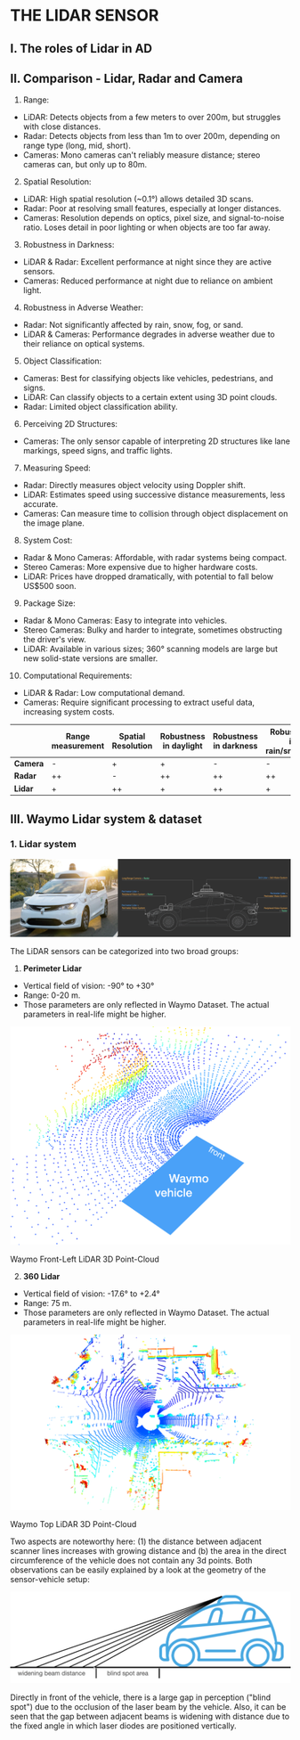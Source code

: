 # THE LIDAR SENSOR

## I. The roles of Lidar in AD

## II. Comparison - Lidar, Radar and Camera

1. Range:
- LiDAR: Detects objects from a few meters to over 200m, but struggles with close distances.
- Radar: Detects objects from less than 1m to over 200m, depending on range type (long, mid, short).
- Cameras: Mono cameras can't reliably measure distance; stereo cameras can, but only up to 80m.

2. Spatial Resolution:
- LiDAR: High spatial resolution (~0.1°) allows detailed 3D scans.
- Radar: Poor at resolving small features, especially at longer distances.
- Cameras: Resolution depends on optics, pixel size, and signal-to-noise ratio. Loses detail in poor lighting or when objects are too far away.

3. Robustness in Darkness:
- LiDAR & Radar: Excellent performance at night since they are active sensors.
- Cameras: Reduced performance at night due to reliance on ambient light.

4. Robustness in Adverse Weather:
- Radar: Not significantly affected by rain, snow, fog, or sand.
- LiDAR & Cameras: Performance degrades in adverse weather due to their reliance on optical systems.

5. Object Classification:
- Cameras: Best for classifying objects like vehicles, pedestrians, and signs.
- LiDAR: Can classify objects to a certain extent using 3D point clouds.
- Radar: Limited object classification ability.

6. Perceiving 2D Structures:
- Cameras: The only sensor capable of interpreting 2D structures like lane markings, speed signs, and traffic lights.

7. Measuring Speed:
- Radar: Directly measures object velocity using Doppler shift.
- LiDAR: Estimates speed using successive distance measurements, less accurate.
- Cameras: Can measure time to collision through object displacement on the image plane.

8. System Cost:
- Radar & Mono Cameras: Affordable, with radar systems being compact.
- Stereo Cameras: More expensive due to higher hardware costs.
- LiDAR: Prices have dropped dramatically, with potential to fall below US$500 soon.

9. Package Size:
- Radar & Mono Cameras: Easy to integrate into vehicles.
- Stereo Cameras: Bulky and harder to integrate, sometimes obstructing the driver's view.
- LiDAR: Available in various sizes; 360° scanning models are large but new solid-state versions are smaller.

10. Computational Requirements:
- LiDAR & Radar: Low computational demand.
- Cameras: Require significant processing to extract useful data, increasing system costs.

| | Range measurement | Spatial Resolution | Robustness in daylight | Robustness in darkness | Robustness in rain/snow/fog | Classification in objects | Perceiving 2D structures | Measure speed / TTC | Package size | System cost | Computational requirements |
| - | - | - | - | - | - | - | - | - | - | - | - |
| **Camera** | - | + | + | - | - | ++ | ++ | + | + | + | - |
| **Radar** | ++ | - | ++ | ++ | ++ | - | - | ++ | + | + | + |
| **Lidar** | + | ++ | + | ++ | + | + | - | + | - | - | ++ |

## III. Waymo Lidar system & dataset

### 1. Lidar system

![alt text](image.png)

The LiDAR sensors can be categorized into two broad groups:

1. **Perimeter Lidar**
- Vertical field of vision: -90&deg; to +30&deg;
- Range: 0-20 m.
- Those parameters are only reflected in Waymo Dataset. The actual parameters in real-life might be higher.

![alt text](image-1.png)

Waymo Front-Left LiDAR 3D Point-Cloud

2. **360 Lidar**
- Vertical field of vision: -17.6&deg; to +2.4&deg;
- Range: 75 m.
- Those parameters are only reflected in Waymo Dataset. The actual parameters in real-life might be higher.

![alt text](image-2.png)

Waymo Top LiDAR 3D Point-Cloud

Two aspects are noteworthy here: (1) the distance between adjacent scanner lines increases with growing distance and (b) the area in the direct circumference of the vehicle does not contain any 3d points. Both observations can be easily explained by a look at the geometry of the sensor-vehicle setup:

![alt text](image-3.png)

Directly in front of the vehicle, there is a large gap in perception ("blind spot") due to the occlusion of the laser beam by the vehicle. Also, it can be seen that the gap between adjacent beams is widening with distance due to the fixed angle in which laser diodes are positioned vertically.

